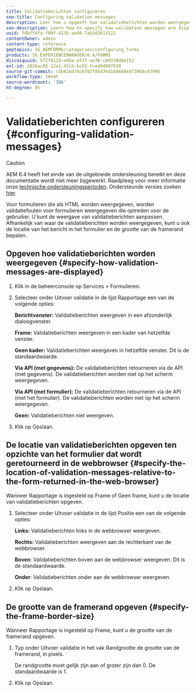 ```yaml
---
title: Validatieberichten configureren
seo-title: Configuring validation messages
description: Leer hoe u opgeeft hoe validatieberichten worden weergegeven en waar deze zich bevinden ten opzichte van het formulier dat wordt geretourneerd in de webbrowser.
seo-description: Learn how to specify how validation messages are displayed and their location relative to the form returned in the web browser.
uuid: f6bff4fa-f90f-4135-ae40-7ab3d3613122
contentOwner: admin
content-type: reference
geptopics: SG_AEMFORMS/categories/configuring_forms
products: SG_EXPERIENCEMANAGER/6.4/FORMS
discoiquuid: 5f2f8129-e45e-4f3f-ae30-c09330d0e152
exl-id: 2016ac85-12a1-42cb-bc03-fced94947010
source-git-commit: c5b816d74c6f02f85476d16868844f39b4c47996
workflow-type: tm+mt
source-wordcount: '386'
ht-degree: 0%

---
```


# Validatieberichten configureren {#configuring-validation-messages}

>[!CAUTION]
>
>AEM 6.4 heeft het einde van de uitgebreide ondersteuning bereikt en deze documentatie wordt niet meer bijgewerkt. Raadpleeg voor meer informatie onze [technische ondersteuningsperioden](https://helpx.adobe.com/support/programs/eol-matrix.html). Ondersteunde versies zoeken [hier](https://experienceleague.adobe.com/docs/).

Voor formulieren die als HTML worden weergegeven, worden validatiefouten voor formulieren weergegeven die optreden voor de gebruiker. U kunt de weergave van validatieberichten aanpassen. Afhankelijk van waar de validatieberichten worden weergegeven, kunt u ook de locatie van het bericht in het formulier en de grootte van de framerand bepalen.

## Opgeven hoe validatieberichten worden weergegeven {#specify-how-validation-messages-are-displayed}

1. Klik in de beheerconsole op Services > Formulieren.
1. Selecteer onder Uitvoer validatie in de lijst Rapportage een van de volgende opties:

   **Berichtvenster:** Validatieberichten weergeven in een afzonderlijk dialoogvenster.

   **Frame:** Validatieberichten weergeven in een kader van hetzelfde venster.

   **Geen kader:** Validatieberichten weergeven in hetzelfde venster. Dit is de standaardwaarde.

   **Via API (met gegevens):** De validatieberichten retourneren via de API (met gegevens). De validatieberichten worden niet op het scherm weergegeven.

   **Via API (met formulier):** De validatieberichten retourneren via de API (met het formulier). De validatieberichten worden niet op het scherm weergegeven.

   **Geen:** Validatieberichten niet weergeven.

1. Klik op Opslaan.

## De locatie van validatieberichten opgeven ten opzichte van het formulier dat wordt geretourneerd in de webbrowser {#specify-the-location-of-validation-messages-relative-to-the-form-returned-in-the-web-browser}

Wanneer Rapportage is ingesteld op Frame of Geen frame, kunt u de locatie van validatieberichten opgeven.

1. Selecteer onder Uitvoer validatie in de lijst Positie een van de volgende opties:

   **Links:** Validatieberichten links in de webbrowser weergeven.

   **Rechts:** Validatieberichten weergeven aan de rechterkant van de webbrowser.

   **Boven**: Validatieberichten boven aan de webbrowser weergeven. Dit is de standaardwaarde.

   **Onder**: Validatieberichten onder aan de webbrowser weergeven.

1. Klik op Opslaan.

## De grootte van de framerand opgeven {#specify-the-frame-border-size}

Wanneer Rapportage is ingesteld op Frame, kunt u de grootte van de framerand opgeven.

1. Typ onder Uitvoer validatie in het vak Randgrootte de grootte van de framerand, in pixels.

   De randgrootte moet gelijk zijn aan of groter zijn dan 0. De standaardwaarde is 1.

1. Klik op Opslaan.
